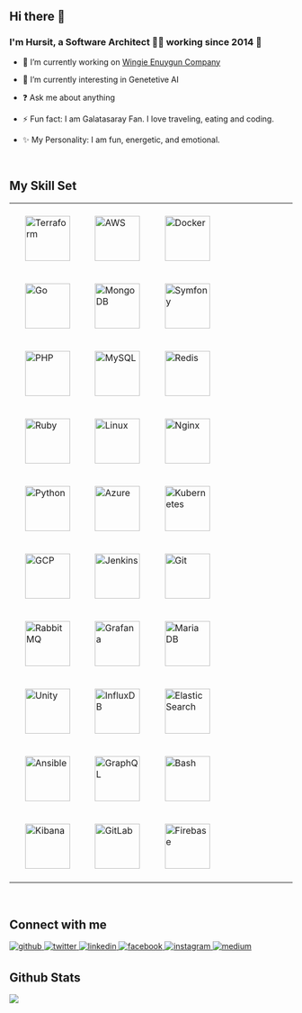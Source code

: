 ## Hi there 👋


### <div align="">I'm Hursit, a Software Architect 👨‍💻 working since 2014 🚀</div>


- 🔭 I’m currently working on [Wingie Enuygun Company](https://github.com/WEG-Technology/)


- 🌱 I’m currently interesting in Genetetive AI


- ❓ Ask me about anything


- ⚡ Fun fact: I am Galatasaray Fan. I love traveling, eating and coding.


- ✨ My Personality: I am fun, energetic, and emotional.


<br/>  


## My Skill Set
<table><tr><td>
<a href="https://www.terraform.io/" target="_blank"><img style="max-width: 100%;padding: 20px 20px 20px 20px;" src="https://profilinator.rishav.dev/skills-assets/terraformio-icon.svg" alt="Terraform" height="80" /></a>  
<a href="https://aws.amazon.com/" target="_blank"><img style="max-width: 100%;padding: 20px 20px 20px 20px;" src="https://profilinator.rishav.dev/skills-assets/amazonwebservices-original-wordmark.svg" alt="AWS" height="80" /></a>  
<a href="https://www.docker.com/" target="_blank"><img style="max-width: 100%;padding: 20px 20px 20px 20px;" src="https://profilinator.rishav.dev/skills-assets/docker-original-wordmark.svg" alt="Docker" height="80" /></a>  
<a href="https://go.dev/" target="_blank"><img style="max-width: 100%;padding: 20px 20px 20px 20px;" src="https://profilinator.rishav.dev/skills-assets/go-original.svg" alt="Go" height="80" /></a>  
<a href="https://www.mongodb.com/" target="_blank"><img style="max-width: 100%;padding: 20px 20px 20px 20px;" src="https://profilinator.rishav.dev/skills-assets/mongodb-original-wordmark.svg" alt="MongoDB" height="80" /></a>  
<a href="https://symfony.com/" target="_blank"><img style="max-width: 100%;padding: 20px 20px 20px 20px;" src="https://profilinator.rishav.dev/skills-assets/symfony_black_03.svg" alt="Symfony" height="80" /></a>  
<a href="https://www.php.net/" target="_blank"><img style="max-width: 100%;padding: 20px 20px 20px 20px;" src="https://profilinator.rishav.dev/skills-assets/php-original.svg" alt="PHP" height="80" /></a>  
<a href="https://www.mysql.com/" target="_blank"><img style="max-width: 100%;padding: 20px 20px 20px 20px;" src="https://profilinator.rishav.dev/skills-assets/mysql-original-wordmark.svg" alt="MySQL" height="80" /></a>  
<a href="https://redis.io/" target="_blank"><img style="max-width: 100%;padding: 20px 20px 20px 20px;" src="https://profilinator.rishav.dev/skills-assets/redis-original-wordmark.svg" alt="Redis" height="80" /></a>  
<a href="https://www.ruby-lang.org/en/" target="_blank"><img style="max-width: 100%;padding: 20px 20px 20px 20px;" src="https://profilinator.rishav.dev/skills-assets/ruby-original-wordmark.svg" alt="Ruby" height="80" /></a>  
<a href="https://www.linux.org/" target="_blank"><img style="max-width: 100%;padding: 20px 20px 20px 20px;" src="https://profilinator.rishav.dev/skills-assets/linux-original.svg" alt="Linux" height="80" /></a>  
<a href="https://www.nginx.com/" target="_blank"><img style="max-width: 100%;padding: 20px 20px 20px 20px;" src="https://profilinator.rishav.dev/skills-assets/nginx-original.svg" alt="Nginx" height="80" /></a>  
<a href="https://www.python.org/" target="_blank"><img style="max-width: 100%;padding: 20px 20px 20px 20px;" src="https://profilinator.rishav.dev/skills-assets/python-original.svg" alt="Python" height="80" /></a>  
<a href="https://azure.microsoft.com/en-in/" target="_blank"><img style="max-width: 100%;padding: 20px 20px 20px 20px;" src="https://profilinator.rishav.dev/skills-assets/microsoft_azure-icon.svg" alt="Azure" height="80" /></a>  
<a href="https://kubernetes.io/" target="_blank"><img style="max-width: 100%;padding: 20px 20px 20px 20px;" src="https://profilinator.rishav.dev/skills-assets/kubernetes-icon.svg" alt="Kubernetes" height="80" /></a>  
<a href="https://cloud.google.com/" target="_blank"><img style="max-width: 100%;padding: 20px 20px 20px 20px;" src="https://profilinator.rishav.dev/skills-assets/google_cloud-icon.svg" alt="GCP" height="80" /></a>  
<a href="https://www.jenkins.io/" target="_blank"><img style="max-width: 100%;padding: 20px 20px 20px 20px;" src="https://profilinator.rishav.dev/skills-assets/jenkins-icon.svg" alt="Jenkins" height="80" /></a>  
<a href="https://github.com/" target="_blank"><img style="max-width: 100%;padding: 20px 20px 20px 20px;" src="https://profilinator.rishav.dev/skills-assets/git-scm-icon.svg" alt="Git" height="80" /></a>  
<a href="https://www.rabbitmq.com/" target="_blank"><img style="max-width: 100%;padding: 20px 20px 20px 20px;" src="https://profilinator.rishav.dev/skills-assets/rabbitmq-icon.svg" alt="RabbitMQ" height="80" /></a>  
<a href="https://grafana.com/" target="_blank"><img style="max-width: 100%;padding: 20px 20px 20px 20px;" src="https://profilinator.rishav.dev/skills-assets/grafana.png" alt="Grafana" height="80" /></a>  
<a href="https://mariadb.org/" target="_blank"><img style="max-width: 100%;padding: 20px 20px 20px 20px;" src="https://profilinator.rishav.dev/skills-assets/mariadb.png" alt="Maria DB" height="80" /></a>  
<a href="https://unity.com/" target="_blank"><img style="max-width: 100%;padding: 20px 20px 20px 20px;" src="https://profilinator.rishav.dev/skills-assets/unity.png" alt="Unity" height="80" /></a>  
<a href="https://www.influxdata.com/" target="_blank"><img style="max-width: 100%;padding: 20px 20px 20px 20px;" src="https://profilinator.rishav.dev/skills-assets/influxdb.svg" alt="InfluxDB" height="80" /></a>  
<a href="https://www.elastic.co/" target="_blank"><img style="max-width: 100%;padding: 20px 20px 20px 20px;" src="https://profilinator.rishav.dev/skills-assets/elasticsearch.png" alt="Elastic Search" height="80" /></a>  
<a href="https://www.ansible.com/" target="_blank"><img style="max-width: 100%;padding: 20px 20px 20px 20px;" src="https://profilinator.rishav.dev/skills-assets/ansible.png" alt="Ansible" height="80" /></a>  
<a href="https://graphql.org/" target="_blank"><img style="max-width: 100%;padding: 20px 20px 20px 20px;" src="https://profilinator.rishav.dev/skills-assets/graphql.png" alt="GraphQL" height="80" /></a>  
<a href="https://www.gnu.org/software/bash/" target="_blank"><img style="max-width: 100%;padding: 20px 20px 20px 20px;" src="https://profilinator.rishav.dev/skills-assets/gnu_bash-icon.svg" alt="Bash" height="80" /></a>  
<a href="https://www.elastic.co/kibana/" target="_blank"><img style="max-width: 100%;padding: 20px 20px 20px 20px;" src="https://profilinator.rishav.dev/skills-assets/kibana.png" alt="Kibana" height="80" /></a>  
<a href="https://about.gitlab.com/" target="_blank"><img style="max-width: 100%;padding: 20px 20px 20px 20px;" src="https://profilinator.rishav.dev/skills-assets/gitlab.svg" alt="GitLab" height="80" /></a>  
<a href="https://firebase.google.com/" target="_blank"><img style="max-width: 100%;padding: 20px 20px 20px 20px;" src="https://profilinator.rishav.dev/skills-assets/firebase.png" alt="Firebase" height="80" /></a>

</td></tr></table>  

<br/>  


## Connect with me
<a href="https://github.com/hursit" target="_blank">
<img src=https://img.shields.io/badge/github-%2324292e.svg?&style=for-the-badge&logo=github&logoColor=white alt=github style="margin-bottom: 5px;" />
</a>
<a href="https://twitter.com/hursit_topal" target="_blank">
<img src=https://img.shields.io/badge/twitter-%2300acee.svg?&style=for-the-badge&logo=twitter&logoColor=white alt=twitter style="margin-bottom: 5px;" />
</a>
<a href="https://linkedin.com/in/hursit_topal" target="_blank">
<img src=https://img.shields.io/badge/linkedin-%231E77B5.svg?&style=for-the-badge&logo=linkedin&logoColor=white alt=linkedin style="margin-bottom: 5px;" />
</a>
<a href="https://www.facebook.com/hursttopal" target="_blank">
<img src=https://img.shields.io/badge/facebook-%232E87FB.svg?&style=for-the-badge&logo=facebook&logoColor=white alt=facebook style="margin-bottom: 5px;" />
</a>
<a href="https://instagram.com/hursit_topal" target="_blank">
<img src=https://img.shields.io/badge/instagram-%23000000.svg?&style=for-the-badge&logo=instagram&logoColor=white alt=instagram style="margin-bottom: 5px;" />
</a>
<a href="https://medium.com/hursit" target="_blank">
<img src=https://img.shields.io/badge/medium-%23292929.svg?&style=for-the-badge&logo=medium&logoColor=white alt=medium style="margin-bottom: 5px;" />
</a>

<br/>  


## Github Stats
<div align=""><img src="https://github-readme-stats.vercel.app/api?username=hursit&show_icons=true&count_private=true&hide_border=true" align="center" /></div>
